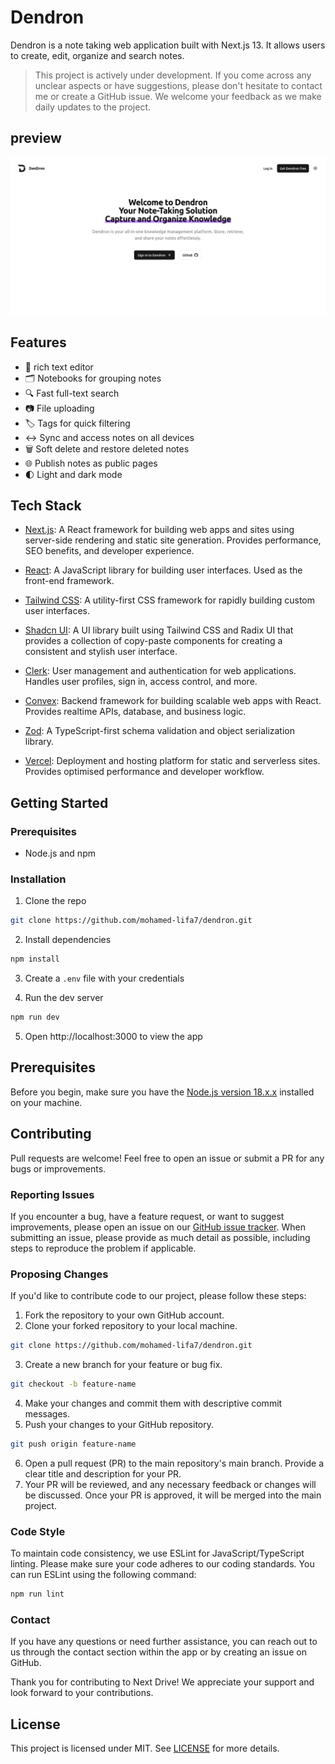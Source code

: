 # Dendron

Dendron is a note taking web application built with Next.js 13. It allows users to create, edit, organize and search notes.

> This project is actively under development. If you come across any unclear aspects or have suggestions, please don't hesitate to contact me or create a GitHub issue. We welcome your feedback as we make daily updates to the project.

## preview

![preview](./preview.png)

## Features

- 📝 rich text editor
- 🗂️ Notebooks for grouping notes
- 🔍 Fast full-text search
- 📷 File uploading
- 🏷️ Tags for quick filtering
- ↔️ Sync and access notes on all devices
- 🗑️ Soft delete and restore deleted notes
- 🌐 Publish notes as public pages
- 🌓 Light and dark mode

## Tech Stack

- [Next.js](https://nextjs.org/): A React framework for building web apps and sites using server-side rendering and static site generation. Provides performance, SEO benefits, and developer experience.

- [React](https://reactjs.org/): A JavaScript library for building user interfaces. Used as the front-end framework.

- [Tailwind CSS](https://tailwindcss.com/): A utility-first CSS framework for rapidly building custom user interfaces.

- [Shadcn UI](https://ui.shadcn.com/): A UI library built using Tailwind CSS and Radix UI that provides a collection of copy-paste components for creating a consistent and stylish user interface.

- [Clerk](https://clerk.dev/): User management and authentication for web applications. Handles user profiles, sign in, access control, and more.

- [Convex](https://convex.dev/): Backend framework for building scalable web apps with React. Provides realtime APIs, database, and business logic.

- [Zod](https://zod.dev/): A TypeScript-first schema validation and object serialization library.

- [Vercel](https://vercel.com/): Deployment and hosting platform for static and serverless sites. Provides optimised performance and developer workflow.

## Getting Started

### Prerequisites

- Node.js and npm

### Installation

1. Clone the repo

```bash
git clone https://github.com/mohamed-lifa7/dendron.git
```

2. Install dependencies

```bash
npm install
```

3. Create a `.env` file with your credentials

4. Run the dev server

```bash
npm run dev
```

5. Open http://localhost:3000 to view the app

## Prerequisites

Before you begin, make sure you have the [Node.js version 18.x.x](https://nodejs.org/) installed on your machine.

## Contributing

Pull requests are welcome! Feel free to open an issue or submit a PR for any bugs or improvements.

### Reporting Issues

If you encounter a bug, have a feature request, or want to suggest improvements, please open an issue on our [GitHub issue tracker](https://github.com/mohamed-lifa7/dendron.git/issues). When submitting an issue, please provide as much detail as possible, including steps to reproduce the problem if applicable.

### Proposing Changes

If you'd like to contribute code to our project, please follow these steps:

1. Fork the repository to your own GitHub account.
2. Clone your forked repository to your local machine.

```bash
git clone https://github.com/mohamed-lifa7/dendron.git
```

3. Create a new branch for your feature or bug fix.

```bash
git checkout -b feature-name
```

4. Make your changes and commit them with descriptive commit messages.
5. Push your changes to your GitHub repository.

```bash
git push origin feature-name
```

6. Open a pull request (PR) to the main repository's main branch. Provide a clear title and description for your PR.
7. Your PR will be reviewed, and any necessary feedback or changes will be discussed. Once your PR is approved, it will be merged into the main project.

### Code Style

To maintain code consistency, we use ESLint for JavaScript/TypeScript linting. Please make sure your code adheres to our coding standards. You can run ESLint using the following command:

```bash
npm run lint
```

### Contact

If you have any questions or need further assistance, you can reach out to us through the contact section within the app or by creating an issue on GitHub.

Thank you for contributing to Next Drive! We appreciate your support and look forward to your contributions.

## License

This project is licensed under MIT. See [LICENSE](LICENSE) for more details.
